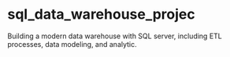 # sql_data_warehouse_projec
Building a modern data warehouse with SQL server, including ETL processes, data modeling, and analytic.
